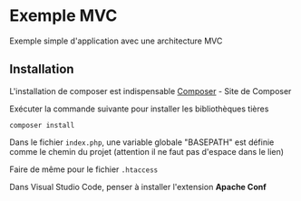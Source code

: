 # Exemple MVC

Exemple simple d'application avec une architecture MVC

## Installation

L'installation de composer est indispensable
[Composer](https://getcomposer.org/) - Site de Composer

Exécuter la commande suivante pour installer les bibliothèques tières

```
composer install
```

Dans le fichier `index.php`, une variable globale "BASEPATH" est définie comme le chemin du projet (attention il ne faut pas d'espace dans le lien)

Faire de même pour le fichier `.htaccess`

Dans Visual Studio Code, penser à installer l'extension **Apache Conf**